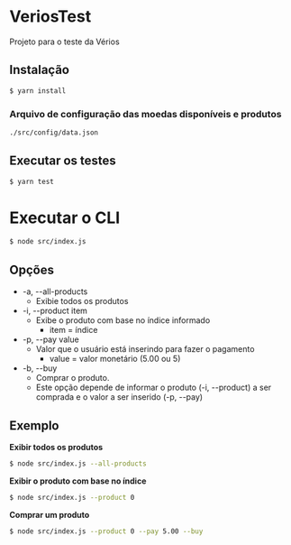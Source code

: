 # VeriosTest
Projeto para o teste da Vérios

## Instalação
```bash
$ yarn install
```
### Arquivo de configuração das moedas disponíveis e produtos
```bash
./src/config/data.json
```

## Executar os testes
```bash
$ yarn test
```

# Executar o CLI
```bash
$ node src/index.js
```

## Opções
* -a, --all-products    
  * Exibie todos os produtos
* -i, --product item  
  * Exibe o produto com base no índice informado
    * item = índice
* -p, --pay value
  * Valor que o usuário está inserindo para fazer o pagamento
    * value = valor monetário (5.00 ou 5)
* -b, --buy
  * Comprar o produto.
  * Este opção depende de informar o produto (-i, --product) a ser comprada e o valor a ser inserido (-p, --pay)
  
## Exemplo

**Exibir todos os produtos**
```bash
$ node src/index.js --all-products
```

**Exibir o produto com base no índice**
```bash
$ node src/index.js --product 0
```

**Comprar um produto**
```bash
$ node src/index.js --product 0 --pay 5.00 --buy
```

